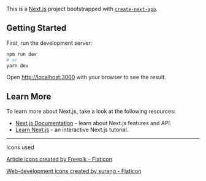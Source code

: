 This is a [Next.js](https://nextjs.org/) project bootstrapped with [`create-next-app`](https://github.com/vercel/next.js/tree/canary/packages/create-next-app).

## Getting Started

First, run the development server:

```bash
npm run dev
# or
yarn dev
```

Open [http://localhost:3000](http://localhost:3000) with your browser to see the result.

## Learn More

To learn more about Next.js, take a look at the following resources:

- [Next.js Documentation](https://nextjs.org/docs) - learn about Next.js features and API.
- [Learn Next.js](https://nextjs.org/learn) - an interactive Next.js tutorial.

---

Icons used

<a href="https://www.flaticon.com/free-icons/article" title="article icons">Article icons created by Freepik - Flaticon</a>

<a href="https://www.flaticon.com/free-icons/web-development" title="web-development icons">Web-development icons created by surang - Flaticon</a>